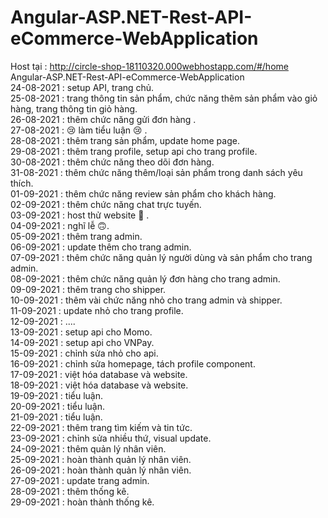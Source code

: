 # Angular-ASP.NET-Rest-API-eCommerce-WebApplication
Host tại : http://circle-shop-18110320.000webhostapp.com/#/home <br>
Angular-ASP.NET-Rest-API-eCommerce-WebApplication <br>
24-08-2021 : setup API, trang chủ.<br>
25-08-2021 : trang thông tin sản phẩm, chức năng thêm sản phẩm vào giỏ hàng, trang thông tin giỏ hàng.<br>
26-08-2021 : thêm chức năng gửi đơn hàng .<br>
27-08-2021 : :cry: làm tiểu luận :cry: .<br>
28-08-2021 : thêm trang sản phẩm, update home page.<br>
29-08-2021 : thêm trang profile, setup api cho trang profile.<br>
30-08-2021 : thêm chức năng theo dõi đơn hàng.<br>
31-08-2021 : thêm chức năng thêm/loại sản phẩm trong danh sách yêu thích.<br>
01-09-2021 : thêm chức năng review sản phẩm cho khách hàng.<br>
02-09-2021 : thêm chức năng chat trực tuyến.<br>
03-09-2021 : host thử website :triumph: .<br>
04-09-2021 : nghĩ lễ :upside_down_face:.<br>
05-09-2021 : thêm trang admin.<br>
06-09-2021 : update thêm cho trang admin.<br> 
07-09-2021 : thêm chức năng quản lý người dùng và sản phẩm cho trang admin.<br> 
08-09-2021 : thêm chức năng quản lý đơn hàng cho trang admin.<br>
09-09-2021 : thêm trang cho shipper.<br>
10-09-2021 : thêm vài chức năng nhỏ cho trang admin và shipper.<br>
11-09-2021 : update nhỏ cho trang profile.<br>
12-09-2021 : ....<br>
13-09-2021 : setup api cho Momo.<br>
14-09-2021 : setup api cho VNPay.<br>
15-09-2021 : chỉnh sửa nhỏ cho api.<br>
16-09-2021 : chỉnh sửa homepage, tách profile component.<br>
17-09-2021 : việt hóa database và website.<br>
18-09-2021 : việt hóa database và website.<br>
19-09-2021 : tiểu luận.<br>
20-09-2021 : tiểu luận.<br>
21-09-2021 : tiểu luận.<br>
22-09-2021 : thêm trang tìm kiếm và tin tức.<br>
23-09-2021 : chỉnh sửa nhiều thứ, visual update.<br>
24-09-2021 : thêm quản lý nhân viên.<br>
25-09-2021 : hoàn thành quản lý nhân viên.<br>
26-09-2021 : hoàn thành quản lý nhân viên.<br>
27-09-2021 : update trang admin.<br>
28-09-2021 : thêm thống kê.<br>
29-09-2021 : hoàn thành thống kê.<br>
